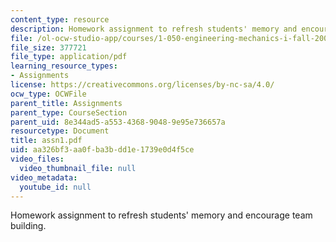 ```yaml
---
content_type: resource
description: Homework assignment to refresh students' memory and encourage team building.
file: /ol-ocw-studio-app/courses/1-050-engineering-mechanics-i-fall-2007/aa326bf3aa0fba3bdd1e1739e0d4f5ce_assn1.pdf
file_size: 377721
file_type: application/pdf
learning_resource_types:
- Assignments
license: https://creativecommons.org/licenses/by-nc-sa/4.0/
ocw_type: OCWFile
parent_title: Assignments
parent_type: CourseSection
parent_uid: 8e344ad5-a553-4368-9048-9e95e736657a
resourcetype: Document
title: assn1.pdf
uid: aa326bf3-aa0f-ba3b-dd1e-1739e0d4f5ce
video_files:
  video_thumbnail_file: null
video_metadata:
  youtube_id: null
---
```

Homework assignment to refresh students' memory and encourage team building.